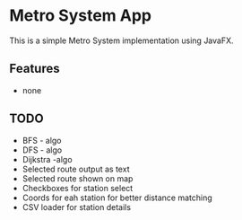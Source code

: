 # Metro System App

This is a simple Metro System implementation using JavaFX.

## Features
* none


## TODO

* BFS - algo
* DFS - algo 
* Dijkstra -algo
* Selected route output as text
* Selected route shown on map
* Checkboxes for station select
* Coords for eah station for better distance matching
* CSV loader for station details
